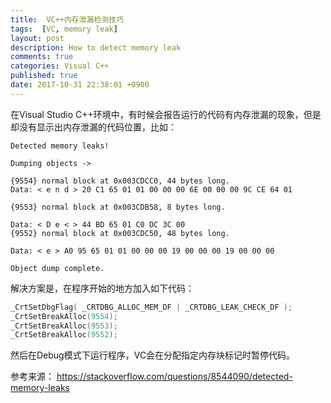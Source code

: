 ```yaml
---
title:  VC++内存泄漏检测技巧
tags:  [VC, memory leak]
layout: post
description: How to detect memory leak
comments: true
categories: Visual C++
published: true
date: 2017-10-31 22:38:01 +0900
---
```


在Visual Studio C++环境中，有时候会报告运行的代码有内存泄漏的现象，但是却没有显示出内存泄漏的代码位置，比如：

```Txt
Detected memory leaks!

Dumping objects ->

{9554} normal block at 0x003CDCC0, 44 bytes long.
Data: < e n d > 20 C1 65 01 01 00 00 00 6E 00 00 00 9C CE 64 01

{9553} normal block at 0x003CDB58, 8 bytes long.

Data: < D e < > 44 BD 65 01 C0 DC 3C 00
{9552} normal block at 0x003CDC50, 48 bytes long.

Data: < e > A0 95 65 01 01 00 00 00 19 00 00 00 19 00 00 00

Object dump complete.
```

解决方案是，在程序开始的地方加入如下代码：

```cpp
_CrtSetDbgFlag( _CRTDBG_ALLOC_MEM_DF | _CRTDBG_LEAK_CHECK_DF );
_CrtSetBreakAlloc(9554);
_CrtSetBreakAlloc(9553);
_CrtSetBreakAlloc(9552);
```

然后在Debug模式下运行程序，VC会在分配指定内存块标记时暂停代码。

参考来源：
https://stackoverflow.com/questions/8544090/detected-memory-leaks
